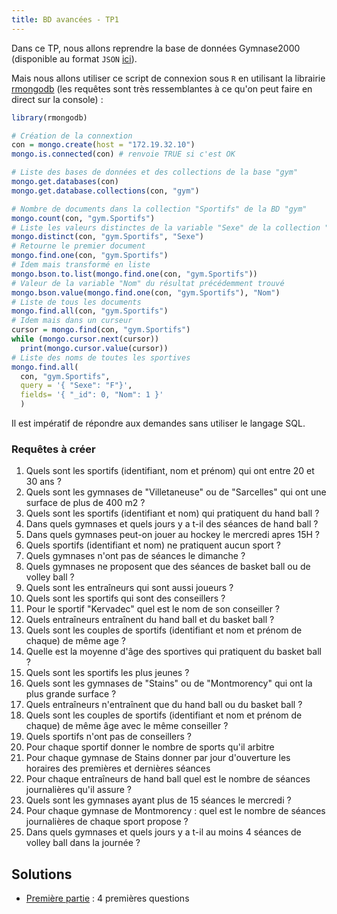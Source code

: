 ```yaml
---
title: BD avancées - TP1
---
```


Dans ce TP, nous allons reprendre la base de données Gymnase2000 (disponible au format `JSON` [ici](https://drive.google.com/folderview?id=0BzA8L2nqa1n5NXZBTHJnclFZMDA&usp=drive_web)).

Mais nous allons utiliser ce script de connexion sous `R` en utilisant la librairie [rmongodb](https://github.com/mongosoup/rmongodb) (les requêtes sont très ressemblantes à ce qu'on peut faire en direct sur la console) :

```r
library(rmongodb)

# Création de la connextion
con = mongo.create(host = "172.19.32.10")
mongo.is.connected(con) # renvoie TRUE si c'est OK

# Liste des bases de données et des collections de la base "gym"
mongo.get.databases(con)
mongo.get.database.collections(con, "gym")

# Nombre de documents dans la collection "Sportifs" de la BD "gym"
mongo.count(con, "gym.Sportifs")
# Liste les valeurs distinctes de la variable "Sexe" de la collection "gym.Sportifs"
mongo.distinct(con, "gym.Sportifs", "Sexe")
# Retourne le premier document
mongo.find.one(con, "gym.Sportifs")
# Idem mais transformé en liste
mongo.bson.to.list(mongo.find.one(con, "gym.Sportifs"))
# Valeur de la variable "Nom" du résultat précédemment trouvé
mongo.bson.value(mongo.find.one(con, "gym.Sportifs"), "Nom")
# Liste de tous les documents
mongo.find.all(con, "gym.Sportifs")
# Idem mais dans un curseur
cursor = mongo.find(con, "gym.Sportifs")
while (mongo.cursor.next(cursor))
  print(mongo.cursor.value(cursor))
# Liste des noms de toutes les sportives
mongo.find.all(
  con, "gym.Sportifs",
  query = '{ "Sexe": "F"}',
  fields= '{ "_id": 0, "Nom": 1 }'
  )
```

Il est impératif de répondre aux demandes sans utiliser le langage SQL.

### Requêtes à créer

01. Quels sont les sportifs (identifiant, nom et prénom) qui ont entre 20 et 30 ans ?
02. Quels sont les gymnases de "Villetaneuse" ou de "Sarcelles" qui ont une surface de plus de 400 m2 ?
03. Quels sont les sportifs (identifiant et nom) qui pratiquent du hand ball ?
04. Dans quels gymnases et quels jours y a t-il des séances de hand ball ?
05. Dans quels gymnases peut-on jouer au hockey le mercredi apres 15H ?
06. Quels sportifs (identifiant et nom) ne pratiquent aucun sport ?
07. Quels gymnases n'ont pas de séances le dimanche ?
08. Quels gymnases ne proposent que des séances de basket ball ou de volley ball ?
09. Quels sont les entraîneurs qui sont aussi joueurs ?
10. Quels sont les sportifs qui sont des conseillers ?
11. Pour le sportif "Kervadec" quel est le nom de son conseiller ?
12. Quels entraîneurs entraînent du hand ball et du basket ball ?
13. Quels sont les couples de sportifs (identifiant et nom et prénom de chaque) de même age ?
14. Quelle est la moyenne d'âge des sportives qui pratiquent du basket ball ?
15. Quels sont les sportifs les plus jeunes ?
16. Quels sont les gymnases de "Stains" ou de "Montmorency" qui ont la plus grande surface ?
17. Quels entraîneurs n'entraînent que du hand ball ou du basket ball ?
18. Quels sont les couples de sportifs (identifiant et nom et prénom de chaque) de même âge avec le même conseiller ?
19. Quels sportifs n'ont pas de conseillers ?
20. Pour chaque sportif donner le nombre de sports qu'il arbitre
21. Pour chaque gymnase de Stains donner par jour d'ouverture les horaires des premières et dernières
séances
22. Pour chaque entraîneurs de hand ball quel est le nombre de séances journalières qu'il assure ?
23. Quels sont les gymnases ayant plus de 15 séances le mercredi ?
24. Pour chaque gymnase de Montmorency : quel est le nombre de séances journalières de chaque sport
propose ?
25. Dans quels gymnases et quels jours y a t-il au moins 4 séances de volley ball dans la journée ?

## Solutions

- [Première partie](bd-prog-avancees-bd-tp1-solution1.R) : 4 premières questions
